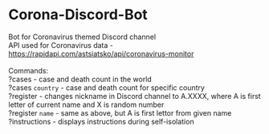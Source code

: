 # Corona-Discord-Bot
Bot for Coronavirus themed Discord channel <br/>
API used for Coronavirus data - https://rapidapi.com/astsiatsko/api/coronavirus-monitor<br/>
<br/>
Commands:<br/>
?cases - case and death count in the world<br/>
?cases `country` -  case and death count for specific country<br/>
?register - changes nickname in Discord channel to A.XXXX, where A is first letter of current name and X is random number<br/>
?register `name` - same as above, but A is first lettor from given name<br/>
?instructions - displays instructions during self-isolation<br/>
